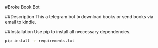 #Broke Book Bot

##Description
This a telegram bot to download books or send books via email to kindle.

##Installation
Use pip to install all neccessary dependencies.
```bash
pip install -r requirements.txt
```